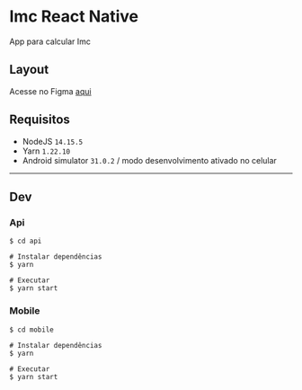 # Imc React Native

App para calcular Imc

## Layout

Acesse no Figma [aqui](https://www.figma.com/file/1NrE0O3KOxQbgpK5NFRa5U/ps-react-native-Copy?node-id=1%3A3)

## Requisitos

 - NodeJS `14.15.5`
 - Yarn `1.22.10`
 - Android simulator `31.0.2` / modo desenvolvimento ativado no celular

***

## Dev

### Api

```shell
$ cd api

# Instalar dependências
$ yarn

# Executar
$ yarn start
```

### Mobile

```shell
$ cd mobile

# Instalar dependências
$ yarn

# Executar
$ yarn start
```